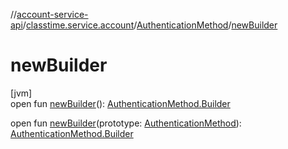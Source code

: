 //[account-service-api](../../../index.md)/[classtime.service.account](../index.md)/[AuthenticationMethod](index.md)/[newBuilder](new-builder.md)

# newBuilder

[jvm]\
open fun [newBuilder](new-builder.md)(): [AuthenticationMethod.Builder](-builder/index.md)

open fun [newBuilder](new-builder.md)(prototype: [AuthenticationMethod](index.md)): [AuthenticationMethod.Builder](-builder/index.md)
